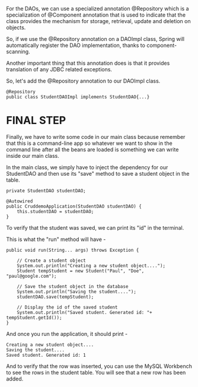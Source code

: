 For the DAOs, we can use a specialized annotation @Repository which is a specialization of @Component annotation that is used to indicate that the class provides the mechanism for storage, retrieval, update and deletion on objects.

So, if we use the @Repository annotation on a DAOImpl class, Spring will automatically register the DAO implementation, thanks to component-scanning.

Another important thing that this annotation does is that it provides translation of any JDBC related exceptions.

So, let's add the @Repository annotation to our DAOImpl class.

    @Repository
    public class StudentDAOImpl implements StudentDAO{...}


# FINAL STEP

Finally, we have to write some code in our main class because remember that this is a command-line app so whatever we want to show in the command line after all the beans are loaded is something we can write inside our main class.

In the main class, we simply have to inject the dependency for our StudentDAO and then use its "save" method to save a student object in the table.

    private StudentDAO studentDAO;

	@Autowired
	public CruddemoApplication(StudentDAO studentDAO) {
		this.studentDAO = studentDAO;
	}

To verify that the student was saved, we can print its "id" in the terminal.

This is what the "run" method will have - 

    public void run(String... args) throws Exception {

		// Create a student object
		System.out.println("Creating a new student object....");
		Student tempStudent = new Student("Paul", "Doe", "paul@google.com");

		// Save the student object in the database
		System.out.println("Saving the student....");
		studentDAO.save(tempStudent);

		// Display the id of the saved student
		System.out.println("Saved student. Generated id: "+ tempStudent.getId());
	}

And once you run the application, it should print - 

    Creating a new student object....
    Saving the student....
    Saved student. Generated id: 1

And to verify that the row was inserted, you can use the MySQL Workbench to see the rows in the student table. You will see that a new row has been added.
